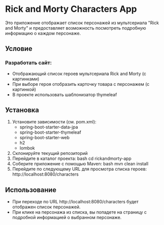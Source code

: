 # Rick and Morty Characters App

Это приложение отображает список персонажей из мультсериала "Rick and Morty" и предоставляет возможность посмотреть 
подробную информацию о каждом персонаже.

## Условие 
### Разработать сайт:
- Отображающий список героев мультсериала Rick and Morty (с картинками)
- При выборе героя отобразить карточку товара с персонажем (с картинкой)
- В проекте использовать шаблонизатор thymeleaf

## Установка
1. Установите зависимости (см. pom.xml):
   - spring-boot-starter-data-jpa
   - spring-boot-starter-thymeleaf
   - spring-boot-starter-web
   - h2
   - lombok
2. Склонируйте текущий репозиторий
3. Перейдите в каталог проекта:
   bash
   cd rickandmorty-app
4. Соберите приложение с помощью Maven:
   bash
   mvn clean install
5. Перейдите по следующему URL для просмотра списка героев:
    http://localhost:8080/characters

## Использование

* При переходе по URL http://localhost:8080/characters будет отображен список персонажей.
* При клике на персонажа из списка, вы попадете на страницу с подробной информацией о выбранном персонаже.



